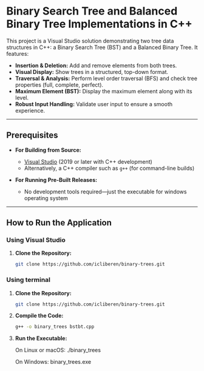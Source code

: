 # Binary Search Tree and Balanced Binary Tree Implementations in C++

This project is a Visual Studio solution demonstrating two tree data structures in C++: a Binary Search Tree (BST) and a Balanced Binary Tree. It features:

- **Insertion & Deletion:** Add and remove elements from both trees.
- **Visual Display:** Show trees in a structured, top-down format.
- **Traversal & Analysis:** Perform level order traversal (BFS) and check tree properties (full, complete, perfect).
- **Maximum Element (BST):** Display the maximum element along with its level.
- **Robust Input Handling:** Validate user input to ensure a smooth experience.

---

## Prerequisites

- **For Building from Source:**
  - [Visual Studio](https://visualstudio.microsoft.com/) (2019 or later with C++ development)
  - Alternatively, a C++ compiler such as `g++` (for command-line builds)

- **For Running Pre-Built Releases:**
  - No development tools required—just the executable for windows operating system

---

## How to Run the Application

### Using Visual Studio

1. **Clone the Repository:**
   ```bash
   git clone https://github.com/icliberen/binary-trees.git

### Using terminal

1. **Clone the Repository:**
   ```bash
   git clone https://github.com/icliberen/binary-trees.git

2. **Compile the Code:**
   ```bash
   g++ -o binary_trees bstbt.cpp

4. **Run the Executable:**
   
   On Linux or macOS:
   ./binary_trees

   On Windows:
   binary_trees.exe
